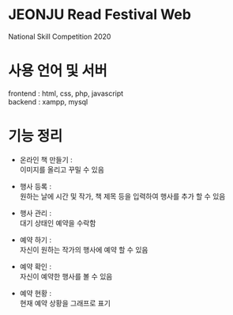 JEONJU Read Festival Web
========================
National Skill Competition 2020

# 사용 언어 및 서버
frontend : html, css, php, javascript   
backend : xampp, mysql

# 기능 정리
 - 온라인 책 만들기 :   
     이미지를 올리고 꾸밀 수 있음
    
 - 행사 등록 :   
     원하는 날에 시간 및 작가, 책 제목 등을 입력하여 행사를 추가 할 수 있음
    
 - 행사 관리 :   
     대기 상태인 예약을 수락함
    
 - 예약 하기 :   
     자신이 원하는 작가의 행사에 예약 할 수 있음
    
 - 예약 확인 :   
     자신이 예약한 행사를 볼 수 있음
    
 - 예약 현황 :   
     현재 예약 상황을 그래프로 표기
